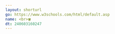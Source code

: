 ```yaml
---
layout: shorturl
go: https://www.w3schools.com/html/default.asp
name: <br>🍀
dt: 240603160247
---
```

